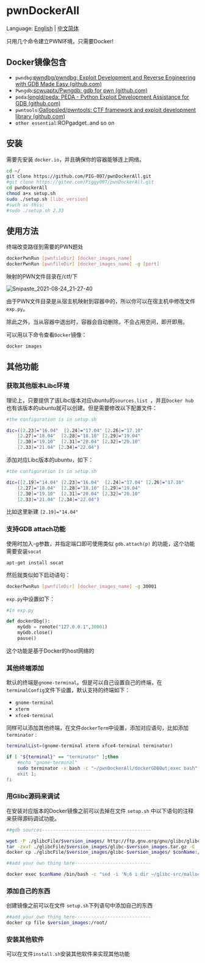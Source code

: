 # pwnDockerAll

Language: [English](https://github.com/PIG-007/pwnDockerAll/blob/master/README_en-US.md) | [中文简体](https://github.com/PIG-007/pwnDockerAll/blob/master/README.md)

只用几个命令建立PWN环境，只需要Docker!

## Docker镜像包含

+ `pwndbg`:[pwndbg/pwndbg: Exploit Development and Reverse Engineering with GDB Made Easy (github.com)](https://github.com/pwndbg/pwndbg)
+ `Pwngdb`:[scwuaptx/Pwngdb: gdb for pwn (github.com)](https://github.com/scwuaptx/Pwngdb)
+ `peda`:[longld/peda: PEDA - Python Exploit Development Assistance for GDB (github.com)](https://github.com/longld/peda)
+ `pwntools`:[Gallopsled/pwntools: CTF framework and exploit development library (github.com)](https://github.com/Gallopsled/pwntools)
+ `other essential`:ROPgadget..and so on

## 安装

需要先安装 `docker.io`，并且确保你的容器能够连上网络。

```bash
cd ~/
git clone https://github.com/PIG-007/pwnDockerAll.git 
#git clone https://gitee.com/Piggy007/pwnDockerAll.git
cd pwnDockerAll
chmod a+x setup.sh
sudo ./setup.sh [libc_version]
#such as this:
#sudo ./setup.sh 2.33
```

## 使用方法

终端改变路径到需要的PWN题处

```bash
dockerPwnRun [pwnfileDir] [docker_images_name]
dockerPwnRun [pwnfileDir] [docker_images_name] -g [port]
```

映射的PWN文件目录在/ctf/下

![Snipaste_2021-08-24_21-27-40](https://i.loli.net/2021/08/24/dCtDygz936Lmvbl.png)

由于PWN文件目录是从宿主机映射到容器中的，所以你可以在宿主机中修改文件`exp.py`。

除此之外，当从容器中退出时，容器会自动删除，不会占用空间，即开即用。

可以用以下命令查看`Docker`镜像：

```bash
docker images
```

## 其他功能

### 获取其他版本Libc环境

理论上，只要提供了该Libc版本对应ubuntu的`sources.list `，并且`Docker hub`也有该版本的ubuntu就可以创建。但是需要修改以下配置文件：

```bash
#the configuration is in setup.sh

dic=([2.23]="16.04"  [2.24]="17.04" [2.26]="17.10"
    [2.27]="18.04"  [2.28]="18.10" [2.29]="19.04"
    [2.30]="19.10"  [2.31]="20.04" [2.32]="20.10"
    [2.33]="21.04" [2.34]="22.04")
```

添加对应Libc版本的ubuntu，如下：

```bash
#the configuration is in setup.sh

dic=([2.19]="14.04" [2.23]="16.04"  [2.24]="17.04" [2.26]="17.10"
    [2.27]="18.04"  [2.28]="18.10" [2.29]="19.04"
    [2.30]="19.10"  [2.31]="20.04" [2.32]="20.10"
    [2.33]="21.04" [2.34]="22.04")
```

比如这里新建 `[2.19]="14.04"` 

### 支持GDB attach功能

使用时加入-g参数，并指定端口即可使用类似 `gdb.attach(p)` 的功能，这个功能需要安装`socat`

```
apt-get install socat
```

然后就类似如下启动语句：

```bash
dockerPwnRun [pwnfileDir] [docker_images_name] -g 30001
```

`exp.py`中设置如下：

```python
#In exp.py

def dockerDbg():
	myGdb = remote("127.0.0.1",30001)
	myGdb.close()
	pause()
```

这个功能是基于Docker的host网络的

### 其他终端添加

默认的终端是`gnome-terminal`。但是可以自己设置自己的终端，在`terminalConfig`文件下设置，默认支持的终端如下：

+ `gnome-terminal`
+ `xterm`
+ `xfce4-terminal`

同样可以添加其他终端，在文件`dockerTerm`中设置，添加对应语句，比如添加`terminator` :

```bash
terminalList=(gnome-terminal xterm xfce4-terminal terminator)

if [ "${terminal}" == "terminator" ];then
	#echo "gnome-terminal"
	sudo terminator -x bash -c "~/pwnDockerAll/dockerGDBOut;exec bash" bash"
	exit 1;
fi
```

### 用Glibc源码来调试

在安装对应版本的Docker镜像之前可以去掉在文件 `setup.sh` 中以下语句的注释来获得源码调试功能。

```bash
##gdb sources----------------------------------------

wget -P ./glibcFile/$version_images/ http://ftp.gnu.org/gnu/glibc/glibc-$version_images.tar.gz
tar -zxvf ./glibcFile/$version_images/glibc-$version_images.tar.gz -C ./glibcFile/$version_images/
docker cp ./glibcFile/$version_images/glibc-$version_images/ $conName:/root/glibc-src/
```

```bash
##add your own thing here----------------------------

docker exec $conName /bin/bash -c "sed -i 'N;6 i dir ~/glibc-src/malloc' ~/.gdbinit"
```

### 添加自己的东西

创建镜像之前可以在文件 `setup.sh`下列语句中添加自己的东西

```bash
##add your own thing here----------------------------
docker cp file $version_images:/root/
```

### 安装其他软件

可以在文件`install.sh`安装其他软件来实现其他功能

